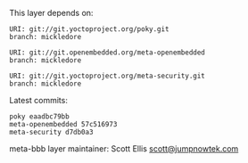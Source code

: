 This layer depends on:

    URI: git://git.yoctoproject.org/poky.git
    branch: mickledore

    URI: git://git.openembedded.org/meta-openembedded
    branch: mickledore

    URI: git://git.yoctoproject.org/meta-security.git
    branch: mickledore


Latest commits:

    poky eaadbc79bb
    meta-openembedded 57c516973
    meta-security d7db0a3


meta-bbb layer maintainer: Scott Ellis <scott@jumpnowtek.com>
